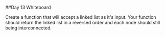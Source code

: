 ##Day 13 Whiteboard 


Create a function that will accept a linked list as it's input. Your function should return the linked list in a reversed order and each node should still being interconnected.